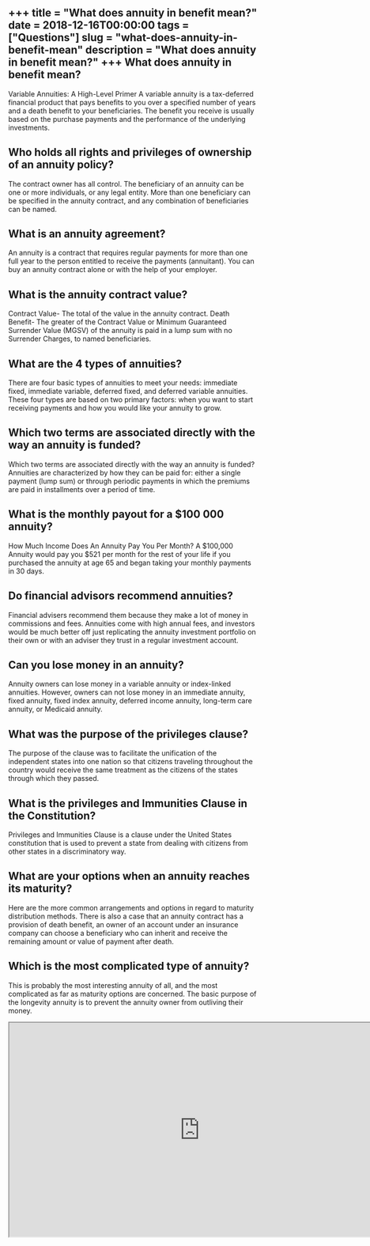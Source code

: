+++
title = "What does annuity in benefit mean?"
date = 2018-12-16T00:00:00
tags = ["Questions"]
slug = "what-does-annuity-in-benefit-mean"
description = "What does annuity in benefit mean?"
+++
What does annuity in benefit mean?
----------------------------------

Variable Annuities: A High-Level Primer A variable annuity is a tax-deferred financial product that pays benefits to you over a specified number of years and a death benefit to your beneficiaries. The benefit you receive is usually based on the purchase payments and the performance of the underlying investments.

Who holds all rights and privileges of ownership of an annuity policy?
----------------------------------------------------------------------

The contract owner has all control. The beneficiary of an annuity can be one or more individuals, or any legal entity. More than one beneficiary can be specified in the annuity contract, and any combination of beneficiaries can be named.

What is an annuity agreement?
-----------------------------

An annuity is a contract that requires regular payments for more than one full year to the person entitled to receive the payments (annuitant). You can buy an annuity contract alone or with the help of your employer.

What is the annuity contract value?
-----------------------------------

Contract Value- The total of the value in the annuity contract. Death Benefit- The greater of the Contract Value or Minimum Guaranteed Surrender Value (MGSV) of the annuity is paid in a lump sum with no Surrender Charges, to named beneficiaries.

What are the 4 types of annuities?
----------------------------------

There are four basic types of annuities to meet your needs: immediate fixed, immediate variable, deferred fixed, and deferred variable annuities. These four types are based on two primary factors: when you want to start receiving payments and how you would like your annuity to grow.

Which two terms are associated directly with the way an annuity is funded?
--------------------------------------------------------------------------

Which two terms are associated directly with the way an annuity is funded? Annuities are characterized by how they can be paid for: either a single payment (lump sum) or through periodic payments in which the premiums are paid in installments over a period of time.

What is the monthly payout for a $100 000 annuity?
--------------------------------------------------

How Much Income Does An Annuity Pay You Per Month? A $100,000 Annuity would pay you $521 per month for the rest of your life if you purchased the annuity at age 65 and began taking your monthly payments in 30 days.

Do financial advisors recommend annuities?
------------------------------------------

Financial advisers recommend them because they make a lot of money in commissions and fees. Annuities come with high annual fees, and investors would be much better off just replicating the annuity investment portfolio on their own or with an adviser they trust in a regular investment account.

Can you lose money in an annuity?
---------------------------------

Annuity owners can lose money in a variable annuity or index-linked annuities. However, owners can not lose money in an immediate annuity, fixed annuity, fixed index annuity, deferred income annuity, long-term care annuity, or Medicaid annuity.

What was the purpose of the privileges clause?
----------------------------------------------

The purpose of the clause was to facilitate the unification of the independent states into one nation so that citizens traveling throughout the country would receive the same treatment as the citizens of the states through which they passed.

What is the privileges and Immunities Clause in the Constitution?
-----------------------------------------------------------------

Privileges and Immunities Clause is a clause under the United States constitution that is used to prevent a state from dealing with citizens from other states in a discriminatory way.

What are your options when an annuity reaches its maturity?
-----------------------------------------------------------

Here are the more common arrangements and options in regard to maturity distribution methods. There is also a case that an annuity contract has a provision of death benefit, an owner of an account under an insurance company can choose a beneficiary who can inherit and receive the remaining amount or value of payment after death.

Which is the most complicated type of annuity?
----------------------------------------------

This is probably the most interesting annuity of all, and the most complicated as far as maturity options are concerned. The basic purpose of the longevity annuity is to prevent the annuity owner from outliving their money.

<iframe allow="accelerometer; autoplay; clipboard-write; encrypted-media; gyroscope; picture-in-picture" allowfullscreen="" class="__youtube_prefs__  epyt-is-override  no-lazyload" data-no-lazy="1" data-origheight="433" data-origwidth="770" data-skipgform_ajax_framebjll="" height="433" id="_ytid_60048" loading="lazy" src="https://www.youtube.com/embed/smZOK8eozJc?enablejsapi=1&autoplay=0&cc_load_policy=0&cc_lang_pref=&iv_load_policy=1&loop=0&modestbranding=0&rel=1&fs=1&playsinline=0&autohide=2&theme=dark&color=red&controls=1&" title="YouTube player" width="770"></iframe>